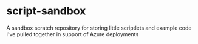 # script-sandbox
A sandbox scratch repository for storing little scriptlets and example code I've pulled together in support of Azure deployments
